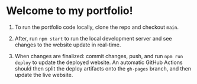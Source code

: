 # Welcome to my portfolio!

1) To run the portfolio code locally, clone the repo and checkout `main`.

2) After, run `npm start` to run the local development server and see changes to the website update in real-time.

3) When changes are finalized: commit changes, push, and run `npm run deploy` to update the deployed website. An automatic GitHub Actions should then split the deploy artifacts onto the `gh-pages` branch, and then update the live website.